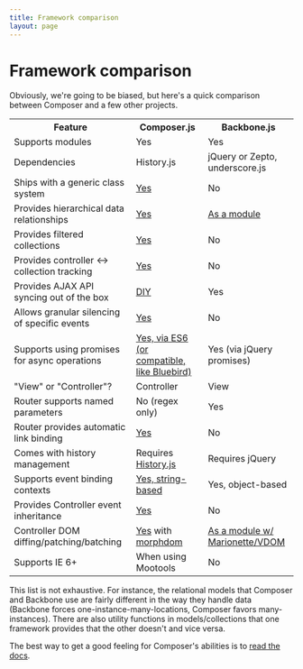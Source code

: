```yaml
---
title: Framework comparison
layout: page
---
```


# Framework comparison

Obviously, we're going to be biased, but here's a quick comparison between
Composer and a few other projects.

<table>
    <tr>
        <th>Feature</th>
        <th>Composer.js</th>
        <th>Backbone.js</th>
    </tr>
    <tr>
        <td>Supports modules</td>
        <td>Yes</td>
        <td>Yes</td>
    </tr>
    <tr>
        <td>Dependencies</td>
        <td>History.js</td>
        <td>jQuery or Zepto, underscore.js</td>
    </tr>
    <tr>
        <td>Ships with a generic class system</td>
        <td><a href="docs/class">Yes</a></td>
        <td>No</td>
    </tr>
    <tr>
        <td>Provides hierarchical data relationships</td>
        <td><a href="docs/relational">Yes</a></td>
        <td><a href="http://backbonerelational.org/">As a module</a></td>
    </tr>
    <tr>
        <td>Provides filtered collections</td>
        <td><a href="docs/filtercollection">Yes</a></td>
        <td>No</td>
    </tr>
    <tr>
        <td>Provides controller &lt;-&gt; collection tracking</td>
        <td><a href="docs/listcontroller">Yes</a></td>
        <td>No</td>
    </tr>
    <tr>
        <td>Provides AJAX API syncing out of the box</td>
        <td><a href="docs/util#composer-sync">DIY</a></td>
        <td>Yes</td>
    </tr>
    <tr>
        <td>Allows granular silencing of specific events</td>
        <td><a href="docs/event#silencing">Yes</a></td>
        <td>No</td>
    </tr>
    <tr>
        <td>Supports using promises for async operations</td>
        <td><a href="docs/util#composer-promisify">Yes, via ES6 (or compatible, like Bluebird)</a></td>
        <td>Yes (via jQuery promises)</td>
    </tr>
    <tr>
        <td>"View" or "Controller"?</td>
        <td>Controller</td>
        <td>View</td>
    </tr>
    <tr>
        <td>Router supports named parameters</td>
        <td>No (regex only)</td>
        <td>Yes</td>
    </tr>
    <tr>
        <td>Router provides automatic link binding</td>
        <td><a href="docs/router#bind-links">Yes</a></td>
        <td>No</td>
    </tr>
    <tr>
        <td>Comes with history management</td>
        <td>Requires <a href="https://github.com/browserstate/history.js/">History.js</a></td>
        <td>Requires jQuery</td>
    </tr>
    <tr>
        <td>Supports event binding contexts</td>
        <td><a href="http://lyonbros.github.io/composer.js/docs/event#bind">Yes, string-based</a></td>
        <td>Yes, object-based</td>
    </tr>
    <tr>
        <td>Provides Controller event inheritance</td>
        <td><a href="docs/class#composer-merge-extend">Yes</a></td>
        <td>No</td>
    </tr>
    <tr>
        <td>Controller DOM diffing/patching/batching</td>
        <td><a href="docs/xdom">Yes</a> with <a href="https://github.com/patrick-steele-idem/morphdom">morphdom</a></td>
        <td><a href="https://github.com/tiagorg/marionette-vdom">As a module w/ Marionette/VDOM</a></td>
    </tr>
    <tr>
        <td>Supports IE 6+</td>
        <td>When using Mootools</td>
        <td>No</td>
    </tr>
</table>

This list is not exhaustive. For instance, the relational models that Composer
and Backbone use are fairly different in the way they handle data (Backbone
forces one-instance-many-locations, Composer favors many-instances). There are
also utility functions in models/collections that one framework provides that
the other doesn't and vice versa.

The best way to get a good feeling for Composer's abilities is to
<a href="docs/">read the docs</a>.

